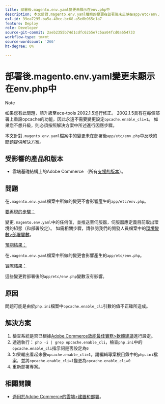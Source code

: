 ```yaml
---
title: 部署後.magento.env.yaml變更未顯示在env.php中
description: 本文針對.magento.env.yaml檔案的變更在部署後未反映在app/etc/env.php中的問題提供解決方案。
exl-id: 39ea7295-ba5a-40cc-bc68-a5e0b965c1a7
feature: Deploy
role: Developer
source-git-commit: 2aeb2355b74d1cdfc62b5e7c5aa04fcd0a654733
workflow-type: tm+mt
source-wordcount: '266'
ht-degree: 0%

---
```


# 部署後.magento.env.yaml變更未顯示在env.php中

>[!NOTE]
>
>如果您有此問題，請升級至ece-tools 2002.1.5進行修正。 2002.1.5具有在每個部署上重設opcache的功能，因此永遠不需要變更設定`opcache.enable_cli=1`。 如果您不想升級，則必須按照解決方案中所述進行因應步驟。

本文針對`.magento.env.yaml`檔案中的變更未在部署後`app/etc/env.php`中反映的問題提供解決方案。

## 受影響的產品和版本

* 雲端基礎結構上的Adobe Commerce （所有[支援的版本](https://magento.com/sites/default/files/magento-software-lifecycle-policy.pdf)）。

## 問題

在`.magento.env.yaml`檔案中所做的變更不會影響產生的`app/etc/env.php`。

<u>要再現的步驟：</u>

變更`.magento.env.yaml`中的任何值，並推送至伺服器，伺服器應定義目前取出環境的組態（和部署設定）。 如需相關步驟，請參閱我們的開發人員檔案中的[環境變數>部署變數](https://experienceleague.adobe.com/en/docs/commerce-cloud-service/user-guide/configure/env/stage/variables-deploy)。

<u>預期結果：</u>

在`.magento.env.yaml`檔案中所做的變更會影響產生的`app/etc/env.php`。

<u>實際結果：</u>

這些變更對部署後的`app/etc/env.php`變數沒有影響。

## 原因

問題可能是由於`php.ini`檔案中`opcache.enable_cli`引數的值不正確所造成。

## 解決方案

1. 檢查系統是否已根據[Adobe Commerce效能最佳實務>軟體建議](https://experienceleague.adobe.com/en/docs/commerce-operations/performance-best-practices/software)進行設定。
1. 透過執行： `php -i | grep opcache.enable_cli`，檢查`php.ini`中的`opcache.enable_cli`指示詞是否設定為`0`
1. 如果輸出看起來像`opcache.enable_cli=1`，請編輯專案根目錄中的`php.ini`檔案，並將`opcache.enable_cli=1`變更為`opcache.enable_cli=0`
1. 重新部署專案。

## 相關閱讀

* [適用於Adobe Commerce的雲端>建置和部署](https://experienceleague.adobe.com/en/docs/commerce-cloud-service/user-guide/configure/env/configure-env-yaml)。
